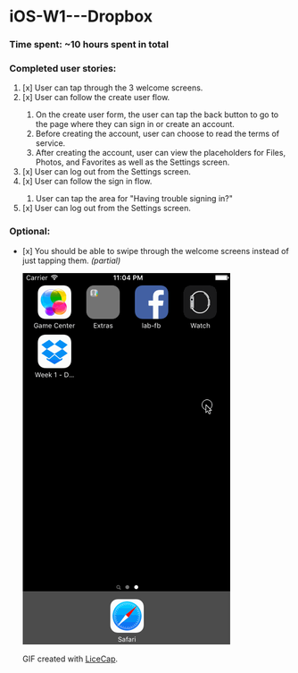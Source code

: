 # iOS-W1---Dropbox

### Time spent: ~10 hours spent in total

### Completed user stories:
<ol>
    <li> [x] User can tap through the 3 welcome screens.</li>
    <li> [x] User can follow the create user flow.</li>
        <ol>
            <li>On the create user form, the user can tap the back button to go to the page where they can sign in or create an account.</li>
            <li>Before creating the account, user can choose to read the terms of service.</li>
            <li>After creating the account, user can view the placeholders for Files, Photos, and Favorites as well as the Settings screen.
        </ol>
    <li> [x] User can log out from the Settings screen.</li>
    <li> [x] User can follow the sign in flow.</li>
        <ol>
            <li>User can tap the area for "Having trouble signing in?"</li>
        </ol>
    <li> [x] User can log out from the Settings screen.</li>
</ol>

### Optional:
<ul>
    <li> [x] You should be able to swipe through the welcome screens instead of just tapping them. <i>(partial)</i></li>

![Demo walkthrough](https://raw.githubusercontent.com/designgrappler/iOS-W1---Dropbox/fca351ef8359b6cfe12720b109a373b1cd901c18/Week%201%20-%20Dropbox/Assets.xcassets/ios-wk1-dropbox-demo.gif)

GIF created with [LiceCap](http://www.cockos.com/licecap/).
